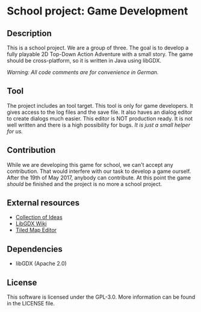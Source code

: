 # School project: Game Development

## Description
This is a school project. We are a group of three. The goal is to develop a fully playable 2D Top-Down Action Adventure with a small story. The game should be cross-platform, so it is written in Java using libGDX. 

_Warning: All code comments are for convenience in German._

## Tool
The project includes an tool target. This tool is only for game developers. It gives access to the log files and the save file. It also haves an dialog editor to create dialogs much easier. This editor is NOT production ready. It is not well written and there is a high possibility for bugs. _It is just a small helper for us._

## Contribution
While we are developing this game for school, we can't accept any contribution. That would interfere with our task to develop a game ourself. After the 19th of May 2017, anybody can contribute. At this point the game _should_ be finished and the project is no more a school project.

## External resources
* [Collection of Ideas](https://piratenpad.de/p/RPG-school-game)
* [LibGDX Wiki](https://github.com/libgdx/libgdx/wiki)
* [Tiled Map Editor](http://www.mapeditor.org)

## Dependencies
* libGDX (Apache 2.0)

## License
This software is licensed under the GPL-3.0. More information can be found in the LICENSE file.

